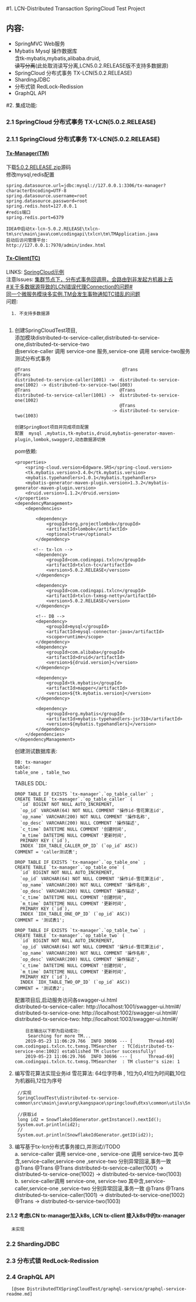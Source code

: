 #1. LCN-Distributed Transaction SpringCloud Test Project
##   内容:
*  SpringMVC Web服务
*  Mybatis Mysql 操作数据库  
   含tk-mybatis,mybatis,alibaba.druid,    
        ~~读写分离~~(此处取消读写分离,LCN5.0.2.RELEASE版不支持多数据源)
*  SpringCloud 分布式事务 TX-LCN(5.0.2.RELEASE)
*  ShardingJDBC       
*  分布式锁 RedLock-Redission       
*  GraphQL API              

#2. 集成功能:
###   2.1 SpringCloud 分布式事务 TX-LCN(5.0.2.RELEASE)
###   2.1.1 SpringCloud 分布式事务 TX-LCN(5.0.2.RELEASE)
####  [Tx-Manager(TM)](https://www.txlcn.org/zh-cn/docs/start.html)
下载[5.0.2.RELEASE.zip](https://github.com/codingapi/tx-lcn/releases/tag/5.0.2.RELEASE)源码  
修改mysql,redis配置
```
spring.datasource.url=jdbc:mysql://127.0.0.1:3306/tx-manager?characterEncoding=UTF-8
spring.datasource.username=root
spring.datasource.password=root
spring.redis.host=127.0.0.1
#redis端口
spring.redis.port=6379

IDEA中启动tx-lcn-5.0.2.RELEASE\txlcn-tm\src\main\java\com\codingapi\txlcn\tm\TMApplication.java
启动后访问管理平台:
http://127.0.0.1:7970/admin/index.html
```
    
####  [Tx-Client(TC)](https://www.txlcn.org/zh-cn/docs/start.html)
LINKS:      [SpringCloud示例](https://www.txlcn.org/zh-cn/docs/demo/springcloud.html)  
注意Issues: [集群节点下，分布式事务回调用，会路由到非发起方机器上去](https://github.com/codingapi/tx-lcn/issues/296)  
            [#关于多数据源导致的LCN错误代理Connection的问题#](https://github.com/codingapi/tx-lcn/issues/254)  
            [同一个微服务模块多实例,TM会发生事物通知TC错乱的问题](https://github.com/codingapi/tx-lcn/issues/368)  
问题:
```
  1. 不支持多数据源
  
```  
 
1. 创建SpringCloudTest项目,  
    添加模块distributed-tx-service-caller,distributed-tx-service-one,distributed-tx-service-two  
    由service-caller 调用 service-one 服务,service-one 调用 service-two服务测试分布式事务  
    ```
    @Trans                                   @Trans                             @Trans
    distributed-tx-service-caller(1001) ->  distributed-tx-service-one(1002) -> distributed-tx-service-two(1003)  
    @Trans                                  @Trans                        
    distributed-tx-service-caller(1001) ->  distributed-tx-service-one(1002)
                                            @Trans
                                         -> distributed-tx-service-two(1003)  
    
    ```
    ```
    创建SpringBoot项目并完成项目配置    
    配置  mysql ,mybatis,tk-mybatis,druid,mybatis-generator-maven-plugin,lombok,swagger2,动态数据源切换 
    ```
    pom依赖:
    ```
    <properties>
        <spring-cloud.version>Edgware.SR5</spring-cloud.version>
        <tk.mybatis.version>3.4.0</tk.mybatis.version>
        <mybatis.typehandlers>1.0.1</mybatis.typehandlers>
        <mybatis-generator-maven-plugin.version>1.3.2</mybatis-generator-maven-plugin.version>
        <druid.version>1.1.2</druid.version>
    </properties>
    <dependencyManagement>
        <dependencies>
        
            <dependency>
                <groupId>org.projectlombok</groupId>
                <artifactId>lombok</artifactId>
                <optional>true</optional>
            </dependency>
        
           <!-- tx-lcn -->
            <dependency>
                <groupId>com.codingapi.txlcn</groupId>
                <artifactId>txlcn-tc</artifactId>
                <version>5.0.2.RELEASE</version>
            </dependency>
    
            <dependency>
                <groupId>com.codingapi.txlcn</groupId>
                <artifactId>txlcn-txmsg-netty</artifactId>
                <version>5.0.2.RELEASE</version>
            </dependency>
            
            <!-- DB -->
            <dependency>
                <groupId>mysql</groupId>
                <artifactId>mysql-connector-java</artifactId>
                <scope>runtime</scope>
            </dependency>
            <dependency>
                <groupId>com.alibaba</groupId>
                <artifactId>druid</artifactId>
                <version>${druid.version}</version>
            </dependency>
        
            <dependency>
                <groupId>tk.mybatis</groupId>
                <artifactId>mapper</artifactId>
                <version>${tk.mybatis.version}</version>
            </dependency>
        
            <dependency>
                <groupId>org.mybatis</groupId>
                <artifactId>mybatis-typehandlers-jsr310</artifactId>
                <version>${mybatis.typehandlers}</version>
            </dependency>
        </dependencies>
    </dependencyManagement>
    ```
    
    创建测试数据库表:
    ```
    DB: tx-manager
    table: 
    table_one , table_two
    ```
    TABLES DDL:
    ```
    DROP TABLE IF EXISTS `tx-manager`.`op_table_caller` ;
    CREATE TABLE `tx-manager`.`op_table_caller` (
      `id` BIGINT NOT NULL AUTO_INCREMENT,
      `op_id` VARCHAR(64) NOT NULL COMMENT '操作id-雪花算法id',
      `op_name` VARCHAR(200) NOT NULL COMMENT '操作名称',
      `op_desc` VARCHAR(200) NULL COMMENT '操作描述',
      `c_time` DATETIME NULL COMMENT '创建时间',
      `m_time` DATETIME NULL COMMENT '更新时间',
      PRIMARY KEY (`id`),
      INDEX `IDX_TABLE_CALLER_OP_ID` (`op_id` ASC))
    COMMENT = 'caller测试表';
    
    DROP TABLE IF EXISTS `tx-manager`.`op_table_one` ;
    CREATE TABLE `tx-manager`.`op_table_one` (
      `id` BIGINT NOT NULL AUTO_INCREMENT,
      `op_id` VARCHAR(64) NOT NULL COMMENT '操作id-雪花算法id',
      `op_name` VARCHAR(200) NOT NULL COMMENT '操作名称',
      `op_desc` VARCHAR(200) NULL COMMENT '操作描述',
      `c_time` DATETIME NULL COMMENT '创建时间',
      `m_time` DATETIME NULL COMMENT '更新时间',
      PRIMARY KEY (`id`),
      INDEX `IDX_TABLE_ONE_OP_ID` (`op_id` ASC))
    COMMENT = '测试表1';
    
    DROP TABLE IF EXISTS `tx-manager`.`op_table_two` ;
    CREATE TABLE `tx-manager`.`op_table_two` (
      `id` BIGINT NOT NULL AUTO_INCREMENT,
      `op_id` VARCHAR(64) NOT NULL COMMENT '操作id-雪花算法id',
      `op_name` VARCHAR(200) NOT NULL COMMENT '操作名称',
      `op_desc` VARCHAR(200) NULL COMMENT '操作描述',
      `c_time` DATETIME NULL COMMENT '创建时间',
      `m_time` DATETIME NULL COMMENT '更新时间',
      PRIMARY KEY (`id`),
      INDEX `IDX_TABLE_TWO_OP_ID` (`op_id` ASC))
    COMMENT = '测试表2';
    
    ```
    配置项目后,启动服务访问各swagger-ui.html  
    distributed-tx-service-caller: http://localhost:1001/swagger-ui.html#/  
    distributed-tx-service-one: http://localhost:1002/swagger-ui.html#/  
    distributed-tx-service-two: http://localhost:1003/swagger-ui.html#/
    ```
        日志输出以下即为启动成功:
         Searching for more TM...
        2019-05-23 11:06:29.766  INFO 30696 --- [      Thread-69] com.codingapi.txlcn.tc.txmsg.TMSearcher  : TC[distributed-tx-service-one:1002] established TM cluster successfully!
        2019-05-23 11:06:29.766  INFO 30696 --- [      Thread-69] com.codingapi.txlcn.tc.txmsg.TMSearcher  : TM cluster's size: 1

    ```  
2. 编写雪花算法实现业务id 
   雪花算法: 64位字符串 , 1位为0,41位为时间戳,10位为机器码,12位为序号
   ```
    //实现
    SpringCloudTest\distributed-tx-service-common\src\main\java\org\kangspace\springcloud\dtxs\common\utils\SnowflakeIdGenerator.java
    
    //获取id
    long id2 = SnowflakeIdGenerator.getInstance().nextId();
    System.out.println(id2);
    //
    System.out.println(SnowflakeIdGenerator.getID(id2));
    ```
   
3. 编写基于tx-lcn分布式事务接口,并测试//TODO  
    a.     service-caller 调用 service-one , service-one 调用 service-two
           其中含,service-caller,service-one ,service-two 分别异常回滚,事务一致
           @Trans                                   @Trans                             @Trans
           distributed-tx-service-caller(1001) ->  distributed-tx-service-one(1002) -> distributed-tx-service-two(1003)     
    b.     service-caller调用 service-one, service-two
           其中含,service-caller,service-one ,service-two 分别异常回滚,事务一致
           @Trans                                  @Trans                        
           distributed-tx-service-caller(1001) ->  distributed-tx-service-one(1002)
                                                   @Trans
                                                   -> distributed-tx-service-two(1003)
####  2.1.2 考虑LCN tx-manager加入k8s, LCN tx-client 接入k8s中的tx-manager
      未实现  
###   2.2 ShardingJDBC
###   2.3 分布式锁 RedLock-Redission
###   2.4 GraphQL API
      [@see DistributedTXSpringCloudTest/graphql-service/graphql-service-readme.md]
   